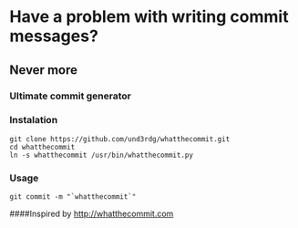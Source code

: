 # Have a problem with writing commit messages?
## Never more
### Ultimate commit generator 

### Instalation

    git clone https://github.com/und3rdg/whatthecommit.git
    cd whatthecommit
    ln -s whatthecommit /usr/bin/whatthecommit.py

### Usage

    git commit -m "`whatthecommit`"

####Inspired by
 http://whatthecommit.com 
